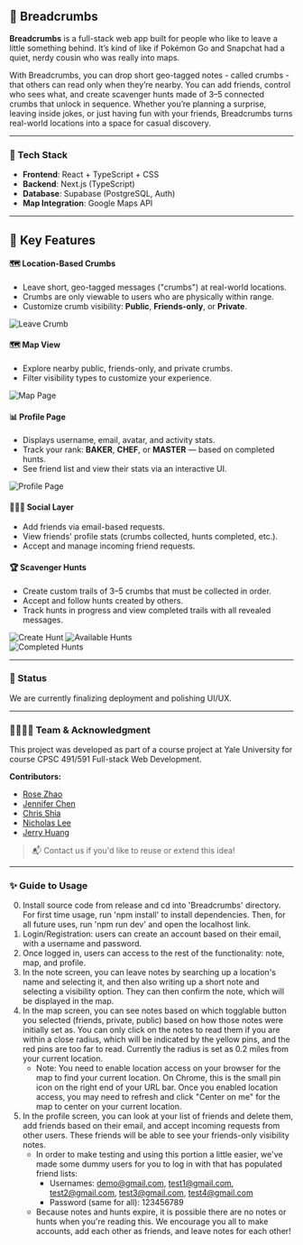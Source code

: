 ## 🥖 Breadcrumbs

**Breadcrumbs** is a full-stack web app built for people who like to leave a little something behind. It’s kind of like if Pokémon Go and Snapchat had a quiet, nerdy cousin who was really into maps.

With Breadcrumbs, you can drop short geo-tagged notes - called crumbs - that others can read only when they’re nearby. You can add friends, control who sees what, and create scavenger hunts made of 3–5 connected crumbs that unlock in sequence. Whether you’re planning a surprise, leaving inside jokes, or just having fun with your friends, Breadcrumbs turns real-world locations into a space for casual discovery.


---

### 🔧 Tech Stack

- **Frontend**: React + TypeScript + CSS
- **Backend**: Next.js (TypeScript)
- **Database**: Supabase (PostgreSQL, Auth)
- **Map Integration**: Google Maps API

---

## 🔑 Key Features

#### 🗺️ Location-Based Crumbs

- Leave short, geo-tagged messages ("crumbs") at real-world locations.
- Crumbs are only viewable to users who are physically within range.
- Customize crumb visibility: **Public**, **Friends-only**, or **Private**.

![Leave Crumb](./screenshot/leave_note.png)


#### 🗺️ Map View

- Explore nearby public, friends-only, and private crumbs.
- Filter visibility types to customize your experience.

![Map Page](./screenshot/map.png)

#### 📊 Profile Page

- Displays username, email, avatar, and activity stats.
- Track your rank: **BAKER**, **CHEF**, or **MASTER** — based on completed hunts.
- See friend list and view their stats via an interactive UI.

![Profile Page](./screenshot/profile.png)


#### 🧑‍🤝‍🧑 Social Layer

- Add friends via email-based requests.
- View friends' profile stats (crumbs collected, hunts completed, etc.).
- Accept and manage incoming friend requests.


#### 🏆 Scavenger Hunts

- Create custom trails of 3–5 crumbs that must be collected in order.
- Accept and follow hunts created by others.
- Track hunts in progress and view completed trails with all revealed messages.

![Create Hunt](./screenshot/create_hunt.png)
![Available Hunts](./screenshot/avail_hunts.png)  
![Completed Hunts](./screenshot/completed_hunts.png)  

---

### 🚧 Status

We are currently finalizing deployment and polishing UI/UX. 

---

### 👨‍👩‍👧‍👦 Team & Acknowledgment

This project was developed as part of a course project at Yale University for course CPSC 491/591 Full-stack Web Development.

**Contributors:**
- [Rose Zhao](https://github.com/rose-zz) 
- [Jennifer Chen](https://github.com/ChenJieNi2004) 
- [Chris Shia](https://github.com/summerhero09) 
- [Nicholas Lee](https://github.com/NicholasLee76) 
- [Jerry Huang](https://github.com/jerryhuang329) 

> 📬 Contact us if you'd like to reuse or extend this idea!


---

### ✨ Guide to Usage

0. Install source code from release and cd into 'Breadcrumbs' directory. For first time usage, run 'npm install' to install dependencies. Then, for all future uses, run 'npm run dev' and open the localhost link.
1. Login/Registration: users can create an account based on their email, with a username and password.
2. Once logged in, users can access to the rest of the functionality: note, map, and profile.
3. In the note screen, you can leave notes by searching up a location's name and selecting it, and then also writing up a
   short note and selecting a visibility option. They can then confirm the note, which will be displayed in the map.
4. In the map screen, you can see notes based on which togglable button you selected (friends, private, public) based on
   how those notes were initially set as. You can only click on the notes to read them if you are within a close radius, which
   will be indicated by the yellow pins, and the red pins are too far to read. Currently the radius is set as 0.2 miles from your current location.
   - Note: You need to enable location access on your browser for the map to find your current location. On Chrome, this is the small pin icon on the right end of your URL bar. Once you enabled location access, you may need to refresh and click "Center on me" for the map to center on your current location.
5. In the profile screen, you can look at your list of friends and delete them, add friends based on their
   email, and accept incoming requests from other users. These friends will be able to see your friends-only visibility notes.
   - In order to make testing and using this portion a little easier, we've made some dummy users for you to log in with that has populated friend lists:
     - Usernames: demo@gmail.com, test1@gmail.com, test2@gmail.com, test3@gmail.com, test4@gmail.com
     - Password (same for all): 123456789
   - Because notes and hunts expire, it is possible there are no notes or hunts when you're reading this. We encourage you all to make accounts, add each other as friends, and leave notes for each other!


